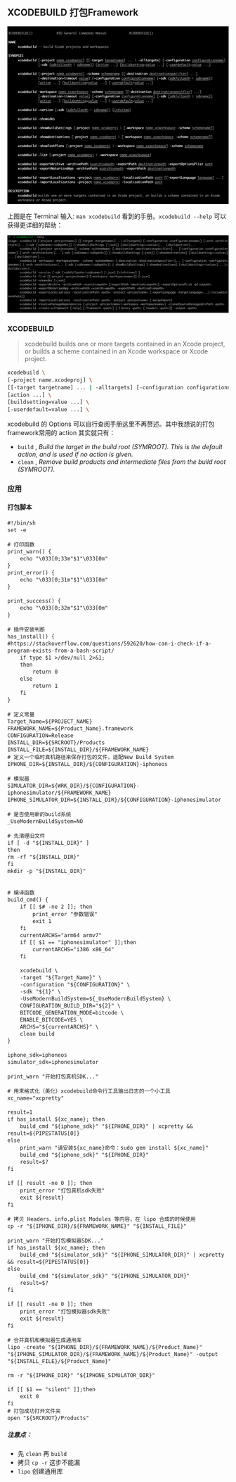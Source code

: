 ## XCODEBUILD 打包Framework

<img src="../assets/image-20201209143223140.png" alt="image-20201209143223140" style="zoom:50%;" />

上图是在 Terminal 输入: `man xcodebuild` 看到的手册。`xcodebuild --help` 可以获得更详细的帮助：

<img src="../assets/image-20201209143551395.png" alt="image-20201209143551395" style="zoom:50%;" />

### XCODEBUILD

> xcodebuild builds one or more targets contained in an Xcode project, or builds a scheme contained in an Xcode workspace or Xcode project.

```sh
xcodebuild \
[-project name.xcodeproj] \
[[-target targetname] ... | -alltargets] [-configuration configurationname] [-sdk [sdkfullpath | sdkname]] \
[action ...] \
[buildsetting=value ...] \
[-userdefault=value ...] \
```

xcodebuild 的 Options 可以自行查阅手册这里不再赘述。其中我想说的打包framework常用的 action 其实就只有：

- `build` , *Build the target in the build root (SYMROOT).  This is the default action, and is used if no action is given.*
- `clean` , *Remove build products and intermediate files from the build root (SYMROOT).*

### 应用

#### 打包脚本

```shell
#!/bin/sh
set -e

# 打印函数
print_warn() {
    echo "\033[0;33m"$1"\033[0m"
}
print_error() {
    echo "\033[0;31m"$1"\033[0m"
}

print_success() {
    echo "\033[0;32m"$1"\033[0m"
}

# 插件安装判断
has_install() {
#https://stackoverflow.com/questions/592620/how-can-i-check-if-a-program-exists-from-a-bash-script/
    if type $1 >/dev/null 2>&1;
    then
        return 0
    else
        return 1
    fi
}

# 定义常量
Target_Name=${PROJECT_NAME}
FRAMEWORK_NAME=${Product_Name}.framework
CONFIGURATION=Release
INSTALL_DIR=${SRCROOT}/Products
INSTALL_FILE=${INSTALL_DIR}/${FRAMEWORK_NAME}
# 定义一个临时真机路径来保存打包的文件，适配New Build System
IPHONE_DIR=${INSTALL_DIR}/${CONFIGURATION}-iphoneos

# 模拟器
SIMULATOR_DIR=${WRK_DIR}/${CONFIGURATION}-iphonesimulator/${FRAMEWORK_NAME}
IPHONE_SIMULATOR_DIR=${INSTALL_DIR}/${CONFIGURATION}-iphonesimulator

# 是否使用新的build系统 
_UseModernBuildSystem=NO

# 先清理旧文件
if [ -d "${INSTALL_DIR}" ]
then
rm -rf "${INSTALL_DIR}"
fi
mkdir -p "${INSTALL_DIR}"


# 编译函数
build_cmd() {
    if [[ $# -ne 2 ]]; then
        print_error "参数错误"
        exit 1
    fi
    currentARCHS="arm64 armv7"
    if [[ $1 == "iphonesimulator" ]];then
        currentARCHS="i386 x86_64"
    fi
    
    xcodebuild \
    -target "${Target_Name}" \
    -configuration "${CONFIGURATION}" \
    -sdk "${1}" \
    -UseModernBuildSystem=${_UseModernBuildSystem} \
    CONFIGURATION_BUILD_DIR="${2}" \
    BITCODE_GENERATION_MODE=bitcode \
    ENABLE_BITCODE=YES \
    ARCHS="${currentARCHS}" \
    clean build
}

iphone_sdk=iphoneos
simulator_sdk=iphonesimulator

print_warn "开始打包真机SDK..."

# 用来格式化（美化）xcodebuild命令行工具输出日志的一个小工具
xc_name="xcpretty"

result=1
if has_install ${xc_name}; then
    build_cmd "${iphone_sdk}" "${IPHONE_DIR}" | xcpretty && result=${PIPESTATUS[0]}
else
    print_warn "请安装${xc_name}命令：sudo gem install ${xc_name}"
    build_cmd "${iphone_sdk}" "${IPHONE_DIR}"
    result=$?
fi

if [[ result -ne 0 ]]; then
    print_error "打包真机sdk失败"
    exit ${result}
fi

# 拷贝 Headers、info.plist Modules 等内容，在 lipo 合成的时候使用
cp -r "${IPHONE_DIR}/${FRAMEWORK_NAME}" "${INSTALL_FILE}"

print_warn "开始打包模拟器SDK..."
if has_install ${xc_name}; then
    build_cmd "${simulator_sdk}" "${IPHONE_SIMULATOR_DIR}" | xcpretty && result=${PIPESTATUS[0]}
else
    build_cmd "${simulator_sdk}" "${IPHONE_SIMULATOR_DIR}"
    result=$?
fi

if [[ result -ne 0 ]]; then
    print_error "打包模拟器sdk失败"
    exit ${result}
fi

# 合并真机和模拟器生成通用库
lipo -create "${IPHONE_DIR}/${FRAMEWORK_NAME}/${Product_Name}" "${IPHONE_SIMULATOR_DIR}/${FRAMEWORK_NAME}/${Product_Name}" -output "${INSTALL_FILE}/${Product_Name}"

rm -r "${IPHONE_DIR}" "${IPHONE_SIMULATOR_DIR}"

if [[ $1 == "silent" ]];then
    exit 0
fi
# 打包成功打开文件夹
open "${SRCROOT}/Products"
```

##### 注意点：

- 先 `clean` 再 `build`
- 拷贝 `cp -r` 这步不能漏
- `lipo` 创建通用库